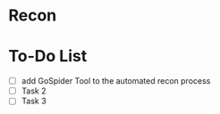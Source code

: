 # Recon

# To-Do List

- [ ] add GoSpider Tool to the automated recon process 
- [ ] Task 2
- [ ] Task 3
